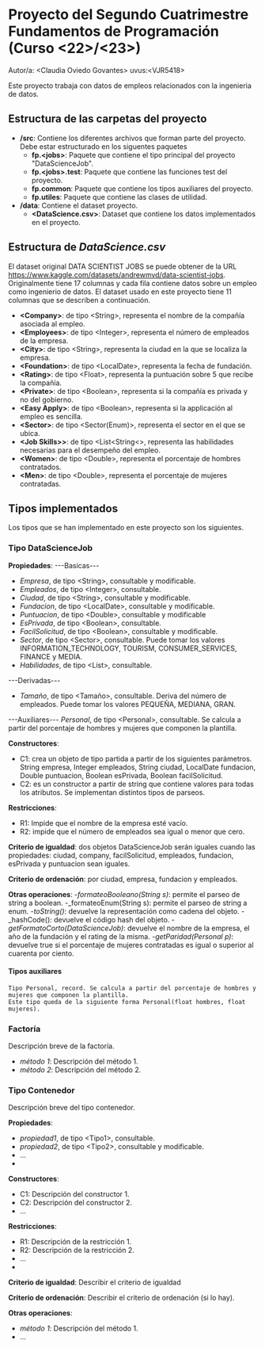 # Proyecto del Segundo Cuatrimestre Fundamentos de Programación (Curso  \<22\>/\<23\>)
Autor/a: \<Claudia Oviedo Govantes\>   uvus:\<VJR5418\>

Este proyecto trabaja con datos de empleos relacionados con la ingenieria de datos.


## Estructura de las carpetas del proyecto

* **/src**: Contiene los diferentes archivos que forman parte del proyecto. Debe estar estructurado en los siguentes paquetes
  * **fp.\<jobs\>**: Paquete que contiene el tipo principal del proyecto "DataScienceJob".
  * **fp.\<jobs>.test**: Paquete que contiene las funciones test del proyecto.
  * **fp.common**: Paquete que contiene los tipos auxiliares del proyecto.
  * **fp.utiles**: Paquete que contiene las clases de utilidad. 
* **/data**: Contiene el dataset proyecto.
    * **\<DataScience.csv\>**: Dataset que contiene los datos implementados en el proyecto.
    
## Estructura de *DataScience.csv*

El dataset original DATA SCIENTIST JOBS se puede obtener de la URL https://www.kaggle.com/datasets/andrewmvd/data-scientist-jobs. 
Originalmente tiene 17 columnas y cada fila contiene datos sobre un empleo como ingenierio de datos. 
El dataset usado en este proyecto tiene 11 columnas que se describen a continuación.

* **\<Company>**: de tipo \<String\>, representa el nombre de la compañía asociada al empleo.
* **\<Employees>**: de tipo \<Integer\>, representa el número de empleados de la empresa.
* **\<City>**: de tipo \<String\>, representa la ciudad en la que se localiza la empresa.
* **\<Foundation>**: de tipo \<LocalDate\>, representa la fecha de fundación.
* **\<Rating>**: de tipo \<Float\>, representa la puntuación sobre 5 que recibe la compañía.
* **\<Private>**: de tipo \<Boolean\>, representa si la compañía es privada y no del gobierno.
* **\<Easy Apply>**: de tipo \<Boolean\>, representa si la applicación al empleo es sencilla.
* **\<Sector>**: de tipo \<Sector(Enum)\>, representa el sector en el que se ubica.
* **\<Job Skills>>**: de tipo \<List<String<\>, representa las habilidades necesarias para el desempeño del empleo.
* **\<Women>**: de tipo \<Double\>, representa el porcentaje de hombres contratados.
* **\<Men>**: de tipo \<Double\>, representa el porcentaje de mujeres contratadas.

## Tipos implementados

Los tipos que se han implementado en este proyecto son los siguientes.

### Tipo DataScienceJob


**Propiedades**:
---Basicas---
- _Empresa_, de tipo \<String\>, consultable y modificable.
- _Empleados_, de tipo \<Integer\>, consultable. 
- _Ciudad_, de tipo \<String\>, consultable y modificable.
- _Fundacion_, de tipo \<LocalDate\>, consultable y modificable. 
- _Puntuacion_, de tipo \<Double\>, consultable y modificable
- _EsPrivada_, de tipo \<Boolean\>, consultable. 
- _FacilSolicitud_, de tipo \<Boolean\>, consultable y modificable.
- _Sector_, de tipo \<Sector\>, consultable. Puede tomar los valores INFORMATION_TECHNOLOGY, 
TOURISM, CONSUMER_SERVICES, FINANCE y MEDIA.
- _Habilidades_, de tipo \<List<String>\>, consultable.

---Derivadas---
- _Tamaño_, de tipo \<Tamaño\>, consultable. Deriva del número de empleados. 
Puede tomar los valores PEQUEÑA, MEDIANA, GRAN.

---Auxiliares---
_Personal_, de tipo \<Personal\>, consultable. Se calcula a partir del porcentaje
de hombres y mujeres que componen la plantilla.

**Constructores**: 

- C1: crea un objeto de tipo partida a partir de los siguientes parámetros. String empresa, Integer empleados, 
String ciudad, LocalDate fundacion, Double puntuacion, Boolean esPrivada, Boolean facilSolicitud.
- C2: es un constructor a partir de string que contiene valores para todas los atributos. Se implementan distintos tipos de parseos.

**Restricciones**:
 
- R1: Impide que el nombre de la empresa esté vacío.
- R2: impide que el número de empleados sea igual o menor que cero.

**Criterio de igualdad**: dos objetos DataScienceJob serán iguales cuando 
las propiedades: ciudad, company, facilSolicitud, empleados, fundacion, esPrivada y puntuacion sean iguales.

**Criterio de ordenación**: por ciudad, empresa, fundacion y empleados.

**Otras operaciones**:
-_formateoBooleano(String s)_: permite el parseo de string a boolean.
-_formateoEnum(String s): permite el parseo de string a enum.
-_toString()_: devuelve la representación como cadena del objeto.
-_hashCode(): devuelve el código hash del objeto.
-_getFormatoCorto(DataScienceJob)_: devuelve el nombre de la empresa, el año de la fundación y el rating de la misma.
-_getParidad(Personal p)_: devuelve true si el porcentaje de mujeres contratadas es igual o superior al 
cuarenta por ciento.


#### Tipos auxiliares
	Tipo Personal, record. Se calcula a partir del porcentaje de hombres y mujeres que componen la plantilla. 
	Este tipo queda de la siguiente forma Personal(float hombres, float mujeres).

### Factoría
Descripción breve de la factoría.

- _método 1_: Descripción del método 1.
-	_método 2_: Descripción del método 2.

### Tipo Contenedor

Descripción breve del tipo contenedor.

**Propiedades**:

- _propiedad1_, de tipo \<Tipo1\>, consultable. 
- _propiedad2_, de tipo \<Tipo2\>, consultable y modificable. 
- ...
- 
**Constructores**: 

- C1: Descripción del constructor 1.
- C2: Descripción del constructor 2.
- ...

**Restricciones**:
 
- R1: Descripción de la restricción 1.
- R2: Descripción de la restricción 2.
- ...
- 
**Criterio de igualdad**: Describir el criterio de igualdad

**Criterio de ordenación**: Describir el criterio de ordenación (si lo hay).

**Otras operaciones**:
 
-	_método 1_: Descripción del método 1.
- ...

